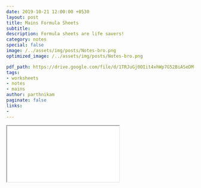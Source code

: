 ```yaml
---
date: 2019-10-21 12:00:00 +0530
layout: post
title: Mains Formula Sheets
subtitle: 
description: Formula sheets are life savers!
category: notes
special: false
image: /../assets/img/posts/Notes-bro.png
optimized_image: /../assets/img/posts/Notes-bro.png

pdf_path: https://drive.google.com/file/d/1TRJuGj0OIit4xhWp7G52BiASeDM-fyWM/preview?usp=drive_link
tags: 
- worksheets
- notes
- mains 
author: parthnikam
paginate: false
links:
-
---
```


<iframe class="embed-pdf" src="{{ page.pdf_path }}#toolbar=0" seamless="seamless" scrolling="no" style="overflow:hidden"></iframe>
